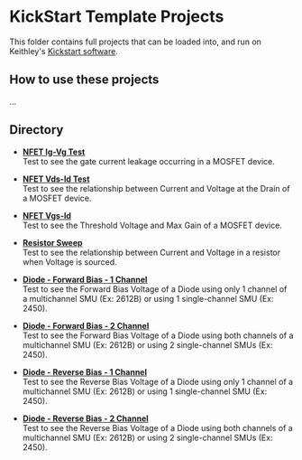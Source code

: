 # KickStart Template Projects
This folder contains full projects that can be loaded into, and run on Keithley's [Kickstart software](https://www.tek.com/products/keithley/keithley-control-software-bench-instruments/kickstart).

## How to use these projects
...

## Directory

[comment]: **[Title](./folder)**  

* **[NFET Ig-Vg Test](./NFET_ig-vg)**  
Test to see the gate current leakage occurring in a MOSFET device.

* **[NFET Vds-Id Test](./NFET_vds-id)**  
Test to see the relationship between Current and Voltage at the Drain of a MOSFET device.

* **[NFET Vgs-Id](./NFET_vgs-id)**  
Test to see the Threshold Voltage and Max Gain of a MOSFET device.

* **[Resistor Sweep](./resistor_sweep)**  
Test to see the relationship between Current and Voltage in a resistor when Voltage is sourced.

* **[Diode - Forward Bias - 1 Channel](./VFD_1channel)**  
Test to see the Forward Bias Voltage of a Diode using only 1 channel of a multichannel SMU (Ex: 2612B) or using 1 single-channel SMU (Ex: 2450).

* **[Diode - Forward Bias - 2 Channel](./VFD_2channel)**  
Test to see the Forward Bias Voltage of a Diode using both channels of a multichannel SMU (Ex: 2612B) or using 2 single-channel SMUs (Ex: 2450).

* **[Diode - Reverse Bias - 1 Channel](./VRD_1channel)**  
Test to see the Reverse Bias Voltage of a Diode using only 1 channel of a multichannel SMU (Ex: 2612B) or using 1 single-channel SMU (Ex: 2450).

* **[Diode - Reverse Bias - 2 Channel](./VRD_2channel)**  
Test to see the Reverse Bias Voltage of a Diode using both channels of a multichannel SMU (Ex: 2612B) or using 2 single-channel SMUs (Ex: 2450).

